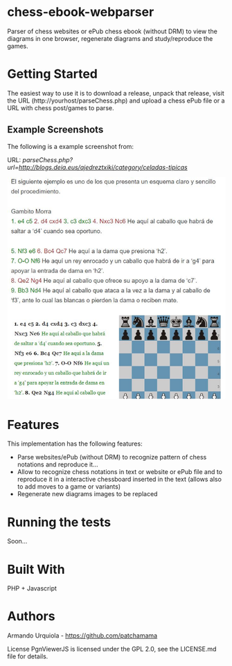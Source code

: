 # chess-ebook-webparser
Parser of chess websites or ePub chess ebook (without DRM) to view the diagrams in one browser, regenerate diagrams and study/reproduce the games.

# Getting Started
The easiest way to use it is to download a release, unpack that release, visit the URL (http://yourhost/parseChess.php) and upload a chess ePub file or a URL with chess post/games to parse.

## Example Screenshots
The following is a example screenshot from:

URL: _parseChess.php?url=http://blogs.deia.eus/ajedreztxiki/category/celadas-tipicas_

![GitHub Logo](/example1.jpg)

# Features
This implementation has the following features:

- Parse websites/ePub (without DRM) to recognize pattern of chess notations and reproduce it...
- Allow to recognize chess notations in text or website or ePub file and to reproduce it in a interactive chessboard inserted in the text (allows also to add moves to a game or variants)
- Regenerate new diagrams images to be replaced

# Running the tests
Soon...

# Built With
PHP + Javascript

# Authors
Armando Urquiola - https://github.com/patchamama

License
PgnViewerJS is licensed under the GPL 2.0, see the LICENSE.md file for details.
